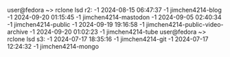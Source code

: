 user@fedora ~> rclone lsd r2:
          -1 2024-08-15 06:47:37        -1 jimchen4214-blog
          -1 2024-09-20 01:15:45        -1 jimchen4214-mastodon
          -1 2024-09-05 02:40:34        -1 jimchen4214-public
          -1 2024-09-19 19:16:58        -1 jimchen4214-public-video-archive
          -1 2024-09-20 01:02:23        -1 jimchen4214-tube
user@fedora ~> rclone lsd s3:
          -1 2024-07-17 18:35:16        -1 jimchen4214-git
          -1 2024-07-17 12:24:32        -1 jimchen4214-mongo

